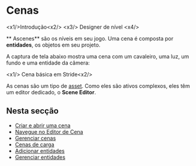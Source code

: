 # Cenas

<x1\/>Introdução<x2\/>
<x3\/> Designer de nível <x4\/>

** Ascenes** são os níveis em seu jogo. Uma cena é composta por **entidades**, os objetos em seu projeto.

A captura de tela abaixo mostra uma cena com um cavaleiro, uma luz, um fundo e uma entidade da câmera:

<x1\/> Cena básica em Stride<x2\/>

As cenas são um tipo de [asset](/assets.md). Como eles são ativos complexos, eles têm um editor dedicado, o **Scene Editor**.

## Nesta secção

* [Criar e abrir uma cena](create-a-scene.md)
* [Navegue no Editor de Cena](navigate-in-the-scene-editor.md)
* [Gerenciar cenas](manage-scenes.md)
* [Cenas de carga](load-scenes.md)
* [Adicionar entidades](add-entities.md)
* [Gerenciar entidades](manage-entities.md)